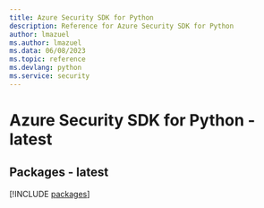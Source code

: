 ```yaml
---
title: Azure Security SDK for Python
description: Reference for Azure Security SDK for Python
author: lmazuel
ms.author: lmazuel
ms.data: 06/08/2023
ms.topic: reference
ms.devlang: python
ms.service: security
---
```

# Azure Security SDK for Python - latest
## Packages - latest
[!INCLUDE [packages](security-index.md)]
